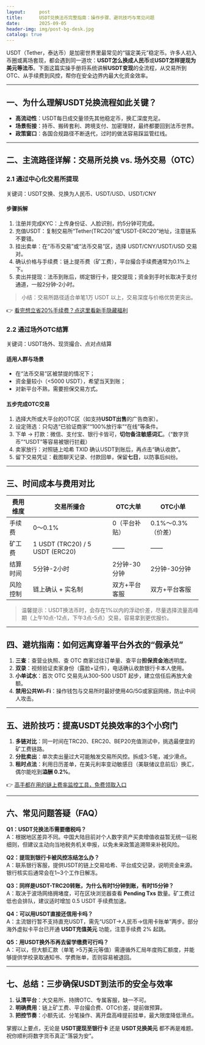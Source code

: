```yaml
---
layout:     post
title:      USDT兑换法币完整指南：操作步骤、避坑技巧与常见问题
date:       2025-09-05
header-img: img/post-bg-desk.jpg
catalog: true
---
```


USDT（Tether，泰达币）是加密世界里最常见的“锚定美元”稳定币。许多人初入币圈或离场套现，都会遇到同一道坎：**USDT怎么换成人民币**或**USDT怎样提现为美元等法币**。下面这篇实操手册将系统讲解**USDT变现**的全流程，从交易所到OTC、从手续费到风控，帮你在安全边界内最大化资金效率。

---

## 一、为什么理解USDT兑换流程如此关键？

- **高流动性**：USDT每日成交量领先其他稳定币，换汇深度充足。  
- **场景衔接**：持币、搬砖套利、跨境支付、加密理财，最终都要回到法币世界。  
- **政策窗口**：各国合规路径不断迭代，过时的做法容易踩监管红线。

---

## 二、主流路径详解：交易所兑换 vs. 场外交易（OTC）

### 2.1 通过中心化交易所提现

关键词：USDT交换、兑换为人民币、USDT/USD、USDT/CNY

#### 步骤拆解

1. 注册并完成KYC：上传身份证、人脸识别，约5分钟可完成。  
2. 充值USDT：复制交易所“Tether(TRC20)”或“USDT-ERC20”地址，注意链系不要错。  
3. 挂出卖单：在“币币交易”或“法币交易”区，选择 USDT/CNY/USDT/USD 交易对。  
4. 确认价格与手续费：链上提币费（矿工费），平台撮合手续费通常为0.1%上下。  
5. 卖出并提现：法币到账后，绑定银行卡，提交提现；资金到手时长取决于支付通道，一般2分钟-2小时。  

> 小结：交易所路径适合单笔1万 USDT 以上，交易深度与价格优势更突出。

👉 [看完想立省20%手续费？点这里看新手隐藏福利](https://okxdog.com/)

### 2.2 通过场外OTC结算

关键词：USDT场外、现货撮合、点对点结算

#### 适用人群与场景

- 在“法币交易”区被禁提的情况下；  
- 资金量较小（<5000 USDT），希望当天到账；  
- 对新平台不熟，需要担保交易方式。  

#### 五步完成OTC交易

1. 选择大所或大平台的OTC区（如支持**USDT出售**的广告商家）。  
2. 设定筛选：只勾选“已验证商家”“100%放行率”“在线”等条件。  
3. 下单 → 打款：微信、支付宝、银行卡皆可，**切勿备注敏感词汇**。（“数字货币”“USDT”等容易被银行拦截）  
4. 卖家放行：对照链上哈希 TXID 确认USDT到账后，再点击“确认收款”。  
5. 留下交易凭证：截图聊天记录、付款回单，保留**七日**，以防事后纠纷。

---

## 三、时间成本与费用对比

| 费用维度 | 交易所撮合 | OTC大单 | OTC小单 |
| --- | --- | --- | --- |
| 手续费 | 0～0.1% | 0（平台补贴） | 0.1%～0.3%（价差） |
| 矿工费 | 1 USDT (TRC20) / 5 USDT (ERC20) | —— | —— |
| 结算时间 | 5分钟-2小时 | 2分钟-30分钟 | 2分钟-30分钟 |
| 风险控制 | 链上确认 + 实名制 | 双方+平台客服 | 双方+平台客服 |

> 温馨提示：USDT换法币时，会存在1%以内的浮动价差，尽量选择流量高峰期（上午10点-12点，下午3点-5点）交易，容易拿到更优报价。

---

## 四、避坑指南：如何远离穿着平台外衣的“假承兑”

1. **三查**：查营业执照、查 OTC 商家过往订单量、查平台**担保资金池**透明度。  
2. **双录**：视频验证卖家身份（露脸+证件），电话确认收款银行卡本人使用。  
3. **小单试水**：首次 OTC 交易先从300-500 USDT 起步，建立信任后再放大金额。  
4. **禁用公共Wi-Fi**：操作钱包与交易所时最好使用4G/5G或家庭网络，防止中间人攻击。  

---

## 五、进阶技巧：提高USDT兑换效率的3个小窍门

1. **多链对比**：同一时间在TRC20、ERC20、BEP20充值测试中，挑选最便宜的矿工费链路。  
2. **分批卖出**：单次卖出量过大可能触发交易所风控。拆成3-5笔，减少滑点。  
3. **租时点法**：利用日历差单，在美元利率变动敏感日（美联储议息前后）换汇，偶尔能吃到**溢酬 0.2%**。  

👉 [高手都在用的链上费率监控工具，免费领取入口](https://okxdog.com/)

---

## 六、常见问题答疑（FAQ）

**Q1：USDT兑换法币需要缴税吗？**  
A：根据地区差异不同。中国大陆目前对个人数字资产买卖增值收益暂无统一征税细则，但建议主动向当地税务机关申报，以免未来政策追溯带来补税风险。

**Q2：提现到银行卡被风控冻结怎么办？**  
A：联系银行客服，提供USDT的链上交易哈希、平台成交记录，说明资金来源。银行核实后通常会在1~3个工作日解冻。

**Q3：同样是USDT-TRC20转账，为什么有时1分钟到账，有时15分钟？**  
A：取决于波场网络拥堵度，可在区块浏览器查看 **Pending Txs** 数量。矿工费过低也会排队，建议适时增加 0.5 USDT 手续费加速。

**Q4：可以用USDT直接还信用卡吗？**  
A：主流银行暂不支持直充USDT，需先“USDT->人民币->信用卡账单”两步。部分海外虚拟卡平台已开通 **USDT充值美元** 功能，注意手续费 2% 起跳。

**Q5：用USDT换外币再去留学缴费可行吗？**  
A：可以，但大额汇款（单笔 >5万美元等值）需遵循外汇局年度购汇额度，并能够提供学校录取通知书、学费账单，否则容易被退回。

---

## 七、总结：三步确保USDT到法币的安全与效率

1. **认清平台**：大交易所、持牌OTC、专属客服，缺一不可。  
2. **明确费用**：链上矿工费、平台撮合费、OTC价差，提前做预算。  
3. **把控节奏**：小额先试、分笔操作、离开盘高峰提前挂单，最大限度降低滑点。  

掌握以上要点，无论是 **USDT提现至银行卡** 还是 **USDT兑换美元** 都不再是难题。祝你顺利将数字货币真正“落袋为安”。